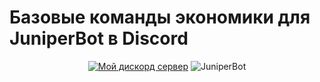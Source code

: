 # Базовые команды экономики для JuniperBot в Discord
<div align="center">

[![Мой дискорд сервер](/assets/discord_logo.png)](https://discord.com/invite/Ex64BKMrD6)
![JuniperBot](/assets/bot_logo.png)

</div>
